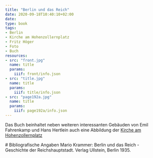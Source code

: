 ```yaml
---
title: "Berlin und das Reich"
date: 2020-09-18T10:40:10+02:00
date:
type: book
tags:
- Berlin
- Kirche am Hohenzollernplatz
- Fritz Höger
- Foto
- Buch
resources:
- src: "front.jpg"
  name: title
  params:
    iiif: front/info.json
- src: "title.jpg"
  name: title
  params:
    iiif: title/info.json
- src: "page192a.jpg"
  name: title
  params:
    iiif: page192a/info.json
---
```


Das Buch beinhaltet neben weiteren interessanten Gebäuden von Emil Fahrenkamp und Hans Hertlein auch eine Abbildung der [Kirche am Hohenzollernplatz](https://de.wikipedia.org/wiki/Kirche_am_Hohenzollernplatz)

<div class="reference">
# Bibliografische Angaben
Mario Krammer: Berlin und das Reich - Geschichte der Reichshauptstadt. Verlag Ullstein, Berlin 1935.
</div>
